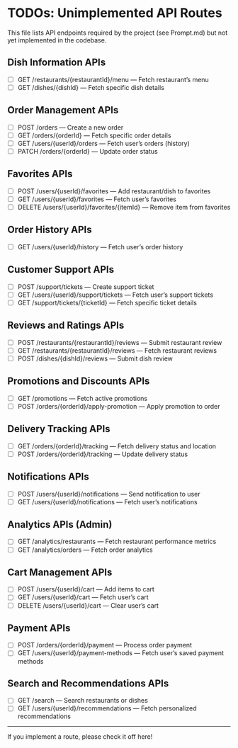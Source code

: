 # TODOs: Unimplemented API Routes

This file lists API endpoints required by the project (see Prompt.md) but not yet implemented in the codebase.

## Dish Information APIs
- [ ] GET /restaurants/{restaurantId}/menu — Fetch restaurant’s menu
- [ ] GET /dishes/{dishId} — Fetch specific dish details

## Order Management APIs
- [ ] POST /orders — Create a new order
- [ ] GET /orders/{orderId} — Fetch specific order details
- [ ] GET /users/{userId}/orders — Fetch user’s orders (history)
- [ ] PATCH /orders/{orderId} — Update order status

## Favorites APIs
- [ ] POST /users/{userId}/favorites — Add restaurant/dish to favorites
- [ ] GET /users/{userId}/favorites — Fetch user’s favorites
- [ ] DELETE /users/{userId}/favorites/{itemId} — Remove item from favorites

## Order History APIs
- [ ] GET /users/{userId}/history — Fetch user’s order history

## Customer Support APIs
- [ ] POST /support/tickets — Create support ticket
- [ ] GET /users/{userId}/support/tickets — Fetch user’s support tickets
- [ ] GET /support/tickets/{ticketId} — Fetch specific ticket details

## Reviews and Ratings APIs
- [ ] POST /restaurants/{restaurantId}/reviews — Submit restaurant review
- [ ] GET /restaurants/{restaurantId}/reviews — Fetch restaurant reviews
- [ ] POST /dishes/{dishId}/reviews — Submit dish review

## Promotions and Discounts APIs
- [ ] GET /promotions — Fetch active promotions
- [ ] POST /orders/{orderId}/apply-promotion — Apply promotion to order

## Delivery Tracking APIs
- [ ] GET /orders/{orderId}/tracking — Fetch delivery status and location
- [ ] POST /orders/{orderId}/tracking — Update delivery status

## Notifications APIs
- [ ] POST /users/{userId}/notifications — Send notification to user
- [ ] GET /users/{userId}/notifications — Fetch user’s notifications

## Analytics APIs (Admin)
- [ ] GET /analytics/restaurants — Fetch restaurant performance metrics
- [ ] GET /analytics/orders — Fetch order analytics

## Cart Management APIs
- [ ] POST /users/{userId}/cart — Add items to cart
- [ ] GET /users/{userId}/cart — Fetch user’s cart
- [ ] DELETE /users/{userId}/cart — Clear user’s cart

## Payment APIs
- [ ] POST /orders/{orderId}/payment — Process order payment
- [ ] GET /users/{userId}/payment-methods — Fetch user’s saved payment methods

## Search and Recommendations APIs
- [ ] GET /search — Search restaurants or dishes
- [ ] GET /users/{userId}/recommendations — Fetch personalized recommendations

---

If you implement a route, please check it off here! 